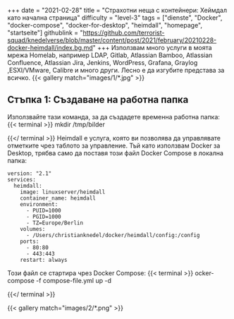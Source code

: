 +++
date = "2021-02-28"
title = "Страхотни неща с контейнери: Хеймдал като начална страница"
difficulty = "level-3"
tags = ["dienste", "Docker", "docker-compose", "docker-for-desktop", "heimdall", "homepage", "startseite"]
githublink = "https://github.com/terrorist-squad/knedelverse/blob/master/content/post/2021/february/20210228-docker-heimdall/index.bg.md"
+++
Използвам много услуги в моята мрежа Homelab, например LDAP, Gitlab, Atlassian Bamboo, Atlassian Confluence, Atlassian Jira, Jenkins, WordPress, Grafana, Graylog ,ESXI/VMware, Calibre и много други. Лесно е да изгубите представа за всичко.
{{< gallery match="images/1/*.jpg" >}}

## Стъпка 1: Създаване на работна папка
Използвайте тази команда, за да създадете временна работна папка:
{{< terminal >}}
mkdir /tmp/bilder

{{</ terminal >}}
Heimdall е услуга, която ви позволява да управлявате отметките чрез таблото за управление. Тъй като използвам Docker за Desktop, трябва само да поставя този файл Docker Compose в локална папка:
```
version: "2.1"
services:
  heimdall:
    image: linuxserver/heimdall
    container_name: heimdall
    environment:
      - PUID=1000
      - PGID=1000
      - TZ=Europe/Berlin
    volumes:
      - /Users/christianknedel/docker/heimdall/config:/config
    ports:
      - 80:80
      - 443:443
    restart: always

```
Този файл се стартира чрез Docker Compose:
{{< terminal >}}
ocker-compose -f compose-file.yml up -d

{{</ terminal >}}

{{< gallery match="images/2/*.png" >}}
